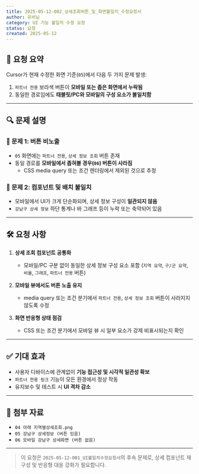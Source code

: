 ```yaml
---
title: 2025-05-12-002_상세조회버튼_및_화면불일치_수정요청서
author: 유비님
category: UI 기능 불일치 수정 요청
status: 요청
created: 2025-05-12
---
```


## 📌 요청 요약

Cursor가 현재 수정한 화면 기준(`05`)에서 다음 두 가지 문제 발생:

1. `파트너 전용` 보라색 버튼이 **모바일 또는 좁은 화면에서 누락됨**
2. 동일한 경로임에도 **태블릿/PC와 모바일의 구성 요소가 불일치함**

---

## 🔍 문제 설명

### 📌 문제 1: 버튼 비노출
- `05` 화면에는 `파트너 전용`, `상세 정보 조회` 버튼 존재
- 동일 경로를 **모바일에서 좁혀볼 경우(`06`) 버튼이 사라짐**
  - CSS media query 또는 조건 렌더링에서 제외된 것으로 추정

### 📌 문제 2: 컴포넌트 및 배치 불일치
- 모바일에서 UI가 크게 단순화되며, 상세 정보 구성이 **일관되지 않음**
- `강남구 상세 정보` 하단 통계나 바 그래프 등이 누락 또는 축약되어 있음

---

## 🛠 요청 사항

1. **상세 조회 컴포넌트 공통화**
   - 모바일/PC 구분 없이 동일한 상세 정보 구성 요소 포함 (`지역 요약`, `구/군 요약`, `비율`, `그래프`, `파트너 전용` 버튼)

2. **모바일 뷰에서도 버튼 노출 유지**
   - media query 또는 조건 분기에서 `파트너 전용`, `상세 정보 조회` 버튼이 사라지지 않도록 수정

3. **화면 반응형 상태 점검**
   - CSS 또는 조건 분기에서 모바일 뷰 시 일부 요소가 강제 비표시되는지 확인

---

## ✅ 기대 효과

- 사용자 디바이스에 관계없이 **기능 접근성 및 시각적 일관성 확보**
- `파트너 전용 링크` 기능이 모든 환경에서 정상 작동
- 유지보수 및 테스트 시 **UI 격차 감소**

---

## 📎 첨부 자료

- `04 아래 지역별상세조회.png`
- `05 강남구 상세정보 (버튼 있음)`
- `06 모바일 강남구 상세화면 (버튼 없음)`

---

> 이 요청은 `2025-05-12-001_UI불일치수정요청서`의 후속 문제로, 상세 컴포넌트 재구성 및 반응형 대응 강화가 필요합니다.
